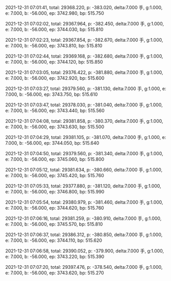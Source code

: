 2021-12-31 07:01:41, total: 29368.220, p: -383.020, delta:7.000 手, g:1.000, e: 7.000, b: -56.000, ep: 3742.980, bp: 515.750

2021-12-31 07:02:02, total: 29367.964, p: -382.450, delta:7.000 手, g:1.000, e: 7.000, b: -56.000, ep: 3744.030, bp: 515.810

2021-12-31 07:02:23, total: 29367.854, p: -382.670, delta:7.000 手, g:1.000, e: 7.000, b: -56.000, ep: 3743.810, bp: 515.810

2021-12-31 07:02:44, total: 29369.168, p: -382.680, delta:7.000 手, g:1.000, e: 7.000, b: -56.000, ep: 3744.120, bp: 515.850

2021-12-31 07:03:05, total: 29376.422, p: -381.880, delta:7.000 手, g:1.000, e: 7.000, b: -56.000, ep: 3742.920, bp: 515.600

2021-12-31 07:03:27, total: 29379.560, p: -381.130, delta:7.000 手, g:1.000, e: 7.000, b: -56.000, ep: 3743.750, bp: 515.610

2021-12-31 07:03:47, total: 29378.030, p: -381.040, delta:7.000 手, g:1.000, e: 7.000, b: -56.000, ep: 3743.440, bp: 515.560

2021-12-31 07:04:08, total: 29381.858, p: -380.370, delta:7.000 手, g:1.000, e: 7.000, b: -56.000, ep: 3743.630, bp: 515.500

2021-12-31 07:04:29, total: 29381.105, p: -381.070, delta:7.000 手, g:1.000, e: 7.000, b: -56.000, ep: 3744.050, bp: 515.640

2021-12-31 07:04:50, total: 29379.560, p: -381.340, delta:7.000 手, g:1.000, e: 7.000, b: -56.000, ep: 3745.060, bp: 515.800

2021-12-31 07:05:12, total: 29381.634, p: -380.660, delta:7.000 手, g:1.000, e: 7.000, b: -56.000, ep: 3745.420, bp: 515.760

2021-12-31 07:05:33, total: 29377.880, p: -381.120, delta:7.000 手, g:1.000, e: 7.000, b: -56.000, ep: 3746.800, bp: 515.990

2021-12-31 07:05:54, total: 29380.979, p: -381.460, delta:7.000 手, g:1.000, e: 7.000, b: -56.000, ep: 3744.620, bp: 515.760

2021-12-31 07:06:16, total: 29381.259, p: -380.910, delta:7.000 手, g:1.000, e: 7.000, b: -56.000, ep: 3745.570, bp: 515.810

2021-12-31 07:06:37, total: 29386.312, p: -380.850, delta:7.000 手, g:1.000, e: 7.000, b: -56.000, ep: 3744.110, bp: 515.620

2021-12-31 07:06:58, total: 29390.052, p: -379.900, delta:7.000 手, g:1.000, e: 7.000, b: -56.000, ep: 3743.220, bp: 515.390

2021-12-31 07:07:20, total: 29397.476, p: -378.540, delta:7.000 手, g:1.000, e: 7.000, b: -56.000, ep: 3743.620, bp: 515.270